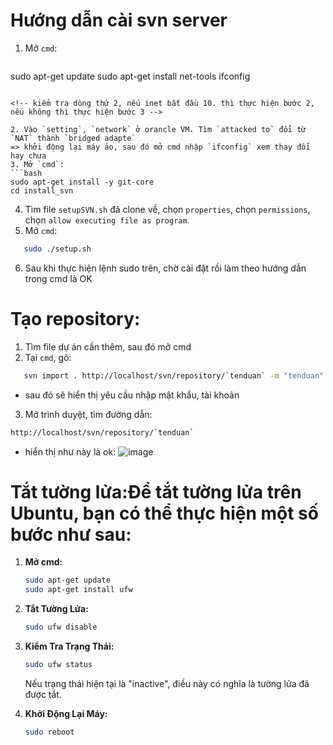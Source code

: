 # Hướng dẫn cài svn server
1. Mở `cmd`:
   ```bash
  sudo apt-get update
  sudo apt-get install net-tools
  ifconfig
   ```

<!-- kiểm tra dòng thứ 2, nếu inet bắt đầu 10. thì thực hiện bước 2, nếu không thì thực hiện bước 3 -->

2. Vào `setting`, `network` ở orancle VM. Tìm `attacked to` đổi từ `NAT` thành `bridged adapte`
=> khởi động lại máy ảo, sau đó mở cmd nhập `ifconfig` xem thay đổi hay chưa
3. Mở `cmd`:
   ```bash
   sudo apt-get install -y git-core
   cd install_svn
   ```

4. Tìm file `setupSVN.sh` đã clone về, chọn `properties`, chọn `permissions`, chọn `allow executing file as program`.
5. Mở `cmd`:
```bash
   sudo ./setup.sh
```
6. Sau khi thực hiện lệnh sudo trên, chờ cài đặt rồi làm theo hướng dẫn trong cmd là OK

# Tạo repository:
1. Tìm file dự án cần thêm, sau đó mở cmd
2. Tại `cmd`, gõ:
```bash
   svn import . http://localhost/svn/repository/`tenduan` -m "tenduan"
```
- sau đó sẽ hiển thị yêu cầu nhập mật khẩu, tài khoản
3. Mở trình duyệt, tìm đường dẫn:
```bash
http://localhost/svn/repository/`tenduan`
```
- hiển thị như này là ok:
![image](https://github.com/buck1704/install_svn/assets/132087690/ed064c92-f57b-4ed4-80f5-e4df040a4b3e)

# Tắt tường lửa:Để tắt tường lửa trên Ubuntu, bạn có thể thực hiện một số bước như sau:

1. **Mở cmd:**
   ```bash
   sudo apt-get update
   sudo apt-get install ufw
   ```

2. **Tắt Tường Lửa:**
   ```bash
   sudo ufw disable
   ```
3. **Kiểm Tra Trạng Thái:**
   ```bash
   sudo ufw status
   ```
   Nếu trạng thái hiện tại là "inactive", điều này có nghĩa là tường lửa đã được tắt.
4. **Khởi Động Lại Máy:**
   ```bash
   sudo reboot
   ```
